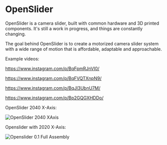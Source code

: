 # OpenSlider
OpenSlider is a camera slider, built with common hardware and 3D printed components. It's still a work in progress, and things are constantly changing.

The goal behind OpenSlider is to create a motorized camera slider system with a wide range of motion that is affordable, adaptable and approachable.

Example videos:

https://www.instagram.com/p/BqFpmRJnVI0/

https://www.instagram.com/p/BqFVQTXnpN9/

https://www.instagram.com/p/BqJI3UbnU7M/

https://www.instagram.com/p/Bp2GQGXHDDo/

OpenSlider 2040 X-Axis:

![OpenSlider 2040 XAxis](https://i.imgur.com/YWe7ojH.png)



Openslider with 2020 X-Axis:

![Openslider 0.1 Full Assembly](https://i.imgur.com/E903fqt.png)
